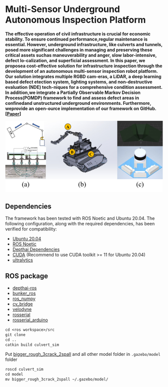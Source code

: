 # Multi-Sensor Underground Autonomous Inspection Platform

**The effective operation of civil infrastructure is crucial for economic stability. To ensure continued performance,regular maintenance is essential. However, underground infrastructure, like culverts and tunnels, posed more significant challenges in managing and preserving these critical assets suchas maneuverability and anger, slow labor-intensive, defect lo-calization, and superficial assessment. In this paper, we proposea cost-effective solution for infrastructure inspection through the development of an autonomous multi-sensor inspection robot platform. Our solution integrates multiple RGBD cam-eras, a LiDAR, a deep learning based defect etection system, lighting systems, and non-destructive evaluation (NDE) tech-niques for a comprehensive condition assessment. In addition,we integrate a Partially Observable Markov Decision Process(POMDP) framework to find and assess defect areas in confinedand unstructured underground environments. Furthermore, weprovide an open-ource implementation of our framework on GitHub. [[Paper](https://github.com/aralab-unr/MUAIP/blob/main/paper/ICRA2025_Chuong-1_compressed.pdf)]**
<p align='center'>
    <img src="./pic/robot.png" alt="drawing" width="800"/>
</p>

## Dependencies
The framework has been tested with ROS Noetic and Ubuntu 20.04. The following configuration, along with the required dependencies, has been verified for compatibility:

- [Ubuntu 20.04](https://releases.ubuntu.com/focal/)
- [ROS Noetic](http://wiki.ros.org/noetic/Installation/Ubuntu) 
- [Depthai Dependencies](https://docs.luxonis.com/software/ros/depthai-ros/build/)
- [CUDA](https://developer.nvidia.com/cuda-downloads) (Recommend to use CUDA toolkit >= 11 for Ubuntu 20.04)
- [ultralytics](https://github.com/ultralytics)

## ROS package
- [depthai-ros](https://github.com/luxonis/depthai-ros/tree/noetic)
- [bunker_ros](https://github.com/agilexrobotics/bunker_ros)
- [ros_numpy](https://github.com/eric-wieser/ros_numpy)
- [cv_bridge](https://github.com/ros-perception/vision_opencv)
- [velodyne](https://github.com/ros-drivers/velodyne)
- [rosserial](https://github.com/ros-drivers/rosserial)
- [rosserial_arduino](http://wiki.ros.org/rosserial_arduino/Tutorials/Arduino%20IDE%20Setup)

```
cd <ros workspace>/src
git clone 
cd ..
catkin build culvert_sim 
```
Put [bigger_rough_3crack_2spall](https://github.com/khuechuong/culvert_sim/tree/main/model/bigger_rough_3crack_2spall) and all other model folder in ```.gazebo/model``` folder

```
roscd culvert_sim
cd model
mv bigger_rough_3crack_2spall ~/.gazebo/model/
```

